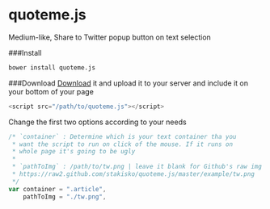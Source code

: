 quoteme.js
==========

Medium-like, Share to Twitter popup button on text selection

###Install
```bash
bower install quoteme.js
```

###Download
[Download](https://github.com/stakisko/quoteme.js/archive/master.zip) it and upload it to your server and include it on your bottom of your page

```JavaScript
<script src="/path/to/quoteme.js"></script>
```

Change the first two options according to your needs

```JavaScript
/* `container` : Determine which is your text container tha you
 * want the script to run on click of the mouse. If it runs on
 * whole page it's going to be ugly
 *
 * `pathToImg` : /path/to/tw.png | leave it blank for Github's raw img on
 * https://raw2.github.com/stakisko/quoteme.js/master/example/tw.png
 */
var container = ".article",
    pathToImg = "./tw.png",
```
